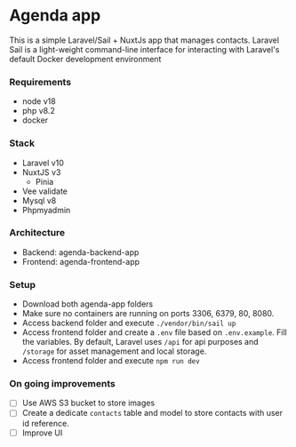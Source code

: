 # Agenda app

This is a simple Laravel/Sail + NuxtJs app that manages contacts.
Laravel Sail is a light-weight command-line interface for interacting with Laravel's default Docker development environment

### Requirements

- node v18
- php v8.2
- docker

### Stack

- Laravel v10
- NuxtJS v3
   - Pinia
 - Vee validate
- Mysql v8
- Phpmyadmin

### Architecture

- Backend: agenda-backend-app
- Frontend: agenda-frontend-app

### Setup

- Download both agenda-app folders
- Make sure no containers are running on ports 3306, 6379, 80, 8080.
- Access backend folder and execute `./vendor/bin/sail up`
- Access frontend folder and create a `.env` file based on `.env.example`. Fill the variables. By default, Laravel uses `/api` for api purposes and `/storage` for asset management and local storage.
- Access frontend folder and execute `npm run dev`

### On going improvements

- [ ]  Use AWS S3 bucket to store images
- [ ] Create a dedicate `contacts` table and model to store contacts with user id reference.
- [ ]  Improve UI
